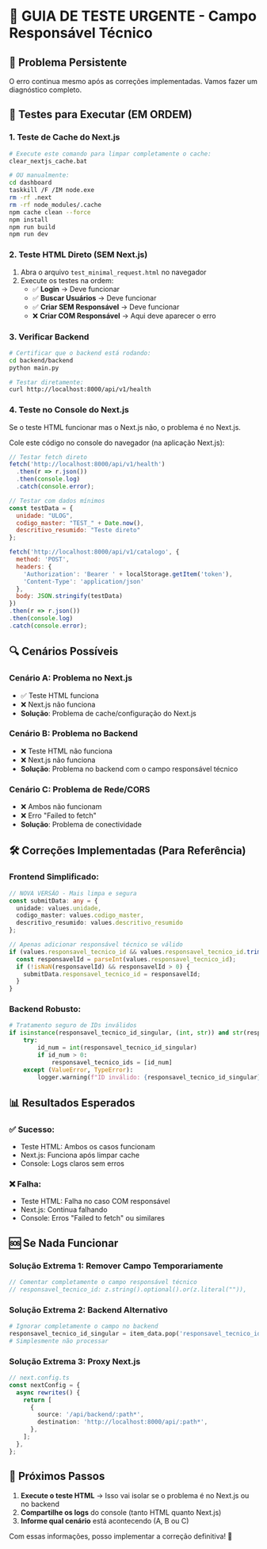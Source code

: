 # 🚨 GUIA DE TESTE URGENTE - Campo Responsável Técnico

## 🎯 Problema Persistente

O erro continua mesmo após as correções implementadas. Vamos fazer um diagnóstico completo.

## 🧪 Testes para Executar (EM ORDEM)

### **1. Teste de Cache do Next.js**
```bash
# Execute este comando para limpar completamente o cache:
clear_nextjs_cache.bat

# OU manualmente:
cd dashboard
taskkill /F /IM node.exe
rm -rf .next
rm -rf node_modules/.cache
npm cache clean --force
npm install
npm run build
npm run dev
```

### **2. Teste HTML Direto (SEM Next.js)**
1. Abra o arquivo `test_minimal_request.html` no navegador
2. Execute os testes na ordem:
   - ✅ **Login** → Deve funcionar
   - ✅ **Buscar Usuários** → Deve funcionar  
   - ✅ **Criar SEM Responsável** → Deve funcionar
   - ❌ **Criar COM Responsável** → Aqui deve aparecer o erro

### **3. Verificar Backend**
```bash
# Certificar que o backend está rodando:
cd backend/backend
python main.py

# Testar diretamente:
curl http://localhost:8000/api/v1/health
```

### **4. Teste no Console do Next.js**
Se o teste HTML funcionar mas o Next.js não, o problema é no Next.js.

Cole este código no console do navegador (na aplicação Next.js):
```javascript
// Testar fetch direto
fetch('http://localhost:8000/api/v1/health')
  .then(r => r.json())
  .then(console.log)
  .catch(console.error);

// Testar com dados mínimos
const testData = {
  unidade: "ULOG",
  codigo_master: "TEST_" + Date.now(),
  descritivo_resumido: "Teste direto"
};

fetch('http://localhost:8000/api/v1/catalogo', {
  method: 'POST',
  headers: {
    'Authorization': 'Bearer ' + localStorage.getItem('token'),
    'Content-Type': 'application/json'
  },
  body: JSON.stringify(testData)
})
.then(r => r.json())
.then(console.log)
.catch(console.error);
```

## 🔍 Cenários Possíveis

### **Cenário A: Problema no Next.js**
- ✅ Teste HTML funciona
- ❌ Next.js não funciona
- **Solução**: Problema de cache/configuração do Next.js

### **Cenário B: Problema no Backend**
- ❌ Teste HTML não funciona
- ❌ Next.js não funciona
- **Solução**: Problema no backend com o campo responsável técnico

### **Cenário C: Problema de Rede/CORS**
- ❌ Ambos não funcionam
- ❌ Erro "Failed to fetch"
- **Solução**: Problema de conectividade

## 🛠️ Correções Implementadas (Para Referência)

### **Frontend Simplificado:**
```typescript
// NOVA VERSÃO - Mais limpa e segura
const submitData: any = {
  unidade: values.unidade,
  codigo_master: values.codigo_master,
  descritivo_resumido: values.descritivo_resumido
};

// Apenas adicionar responsável técnico se válido
if (values.responsavel_tecnico_id && values.responsavel_tecnico_id.trim()) {
  const responsavelId = parseInt(values.responsavel_tecnico_id);
  if (!isNaN(responsavelId) && responsavelId > 0) {
    submitData.responsavel_tecnico_id = responsavelId;
  }
}
```

### **Backend Robusto:**
```python
# Tratamento seguro de IDs inválidos
if isinstance(responsavel_tecnico_id_singular, (int, str)) and str(responsavel_tecnico_id_singular).strip():
    try:
        id_num = int(responsavel_tecnico_id_singular)
        if id_num > 0:
            responsavel_tecnico_ids = [id_num]
    except (ValueError, TypeError):
        logger.warning(f"ID inválido: {responsavel_tecnico_id_singular}")
```

## 📊 Resultados Esperados

### **✅ Sucesso:**
- Teste HTML: Ambos os casos funcionam
- Next.js: Funciona após limpar cache
- Console: Logs claros sem erros

### **❌ Falha:**
- Teste HTML: Falha no caso COM responsável
- Next.js: Continua falhando
- Console: Erros "Failed to fetch" ou similares

## 🆘 Se Nada Funcionar

### **Solução Extrema 1: Remover Campo Temporariamente**
```typescript
// Comentar completamente o campo responsável técnico
// responsavel_tecnico_id: z.string().optional().or(z.literal("")),
```

### **Solução Extrema 2: Backend Alternativo**
```python
# Ignorar completamente o campo no backend
responsavel_tecnico_id_singular = item_data.pop('responsavel_tecnico_id', None)
# Simplesmente não processar
```

### **Solução Extrema 3: Proxy Next.js**
```typescript
// next.config.ts
const nextConfig = {
  async rewrites() {
    return [
      {
        source: '/api/backend/:path*',
        destination: 'http://localhost:8000/api/:path*',
      },
    ];
  },
};
```

## 🎯 Próximos Passos

1. **Execute o teste HTML** → Isso vai isolar se o problema é no Next.js ou no backend
2. **Compartilhe os logs** do console (tanto HTML quanto Next.js)
3. **Informe qual cenário** está acontecendo (A, B ou C)

Com essas informações, posso implementar a correção definitiva! 🎯
